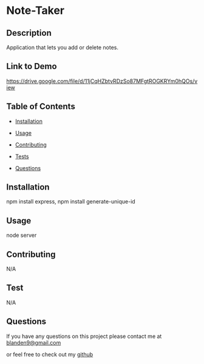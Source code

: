 # Note-Taker

## Description
Application that lets you add or delete notes.

## Link to Demo
https://drive.google.com/file/d/11jCqHZbtvRDzSo87MFgtROGKRYm0hQOs/view
## Table of Contents
* [Installation](#installation)
* [Usage](#usage)
  
* [Contributing](#contributing)
* [Tests](#tests)
* [Questions](#questions)
## Installation
npm install express, npm install generate-unique-id
## Usage
node server
  
## Contributing 
N/A
##  Test
N/A
## Questions
If you have any questions on this project please contact me at
blanden9@gmail.com

or feel free to check out my [github](https://github.com/blanden-hub)
